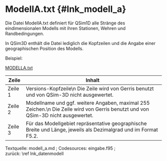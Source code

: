 ModellA.txt {#lnk_modell_a}
===========

Die Datei ModellA.txt definiert für QSim1D alle Stränge des eindimensionalen 
Modells mit ihren Stationen, Wehren und Randbedingungen.

In QSim3D enthält die Datei lediglich die Kopfzeilen und die Angabe einer 
geographischen Position des Modells.

Beispiel:

<a href="./exp/MODELLA.txt" target="_blank">MODELLA.txt</a>


| Zeile   | Inhalt |
| ------- | ------ |
| Zeile 1 | Versions-Kopfzeile\n Die Zeile wird von Gerris benutzt und von QSim-3D nicht ausgewertet. |
| Zeile 2 | Modellname und ggf. weitere Angaben, maximal 255 Zeichen.\n Die Zeile wird von Gerris benutzt und von QSim-3D nicht ausgewertet. |
| Zeile 3 | Für das Modellgebiet repräsentative geographische Breite und Länge, jeweils als Dezimalgrad und im Format F5.2. |

Textquelle: modell_a.md ; Codesources: eingabe.f95 ;  
zurück: \ref lnk_datenmodell
 